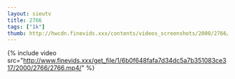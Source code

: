 ```yaml
--- 
layout: sieutv
title: 2766
tags: ["1k"]
thumb: http://hwcdn.finevids.xxx/contents/videos_screenshots/2000/2766/preview.mp4.jpg
---
```

{% include video src="http://www.finevids.xxx/get_file/1/6b0f648fafa7d34dc5a7b351083ce317/2000/2766/2766.mp4/" %} 
